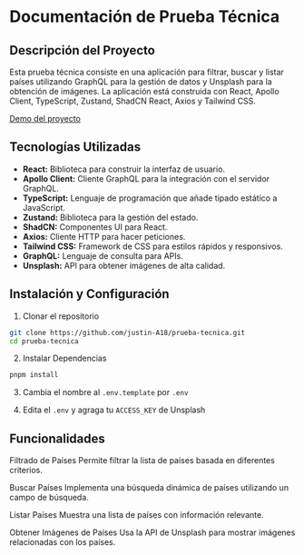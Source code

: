 # Documentación de Prueba Técnica
## Descripción del Proyecto

Esta prueba técnica consiste en una aplicación para filtrar, buscar y listar países utilizando GraphQL para la gestión de datos y Unsplash para la obtención de imágenes. La aplicación está construida con React, Apollo Client, TypeScript, Zustand, ShadCN React, Axios y Tailwind CSS.

[Demo del proyecto](https://prueba-tecnica-paises.vercel.app/)

## Tecnologías Utilizadas

- **React:** Biblioteca para construir la interfaz de usuario.
- **Apollo Client:** Cliente GraphQL para la integración con el servidor GraphQL.
- **TypeScript:** Lenguaje de programación que añade tipado estático a JavaScript.
- **Zustand:** Biblioteca para la gestión del estado.
- **ShadCN:** Componentes UI para React.
- **Axios:** Cliente HTTP para hacer peticiones.
- **Tailwind CSS:** Framework de CSS para estilos rápidos y responsivos.
- **GraphQL:** Lenguaje de consulta para APIs.
- **Unsplash:** API para obtener imágenes de alta calidad.

## Instalación y Configuración

1. Clonar el repositorio
  ```bash
  git clone https://github.com/justin-A18/prueba-tecnica.git
  cd prueba-tecnica
  ```

2. Instalar Dependencias
  ```bash
  pnpm install
  ```

3. Cambia el nombre al `.env.template` por `.env`

4. Edita el `.env` y agraga tu `ACCESS_KEY` de Unsplash

## Funcionalidades

  Filtrado de Países
    Permite filtrar la lista de países basada en diferentes criterios.

  Buscar Países
    Implementa una búsqueda dinámica de países utilizando un campo de búsqueda.

  Listar Países
    Muestra una lista de países con información relevante.

  Obtener Imágenes de Países
    Usa la API de Unsplash para mostrar imágenes relacionadas con los países.
